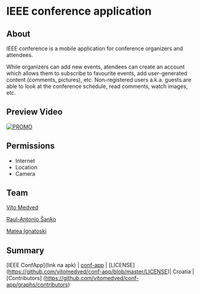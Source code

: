 # IEEE conference application

## About

IEEE conference is a mobile application for conference organizers and attendees. 

While organizers can add new events, atendees
can create an account which allows them to subscribe to favourite events, add user-generated content (comments, pictures), etc.
Non-registered users a.k.a. guests are able to look at the conference schedule, read comments, watch images, etc.

## Preview Video
[![PROMO](https://img.youtube.com/vi/ep2q3A8IpP4/0.jpg)](https://www.youtube.com/watch?v=ep2q3A8IpP4)

## Permissions

- Internet
- Location
- Camera


## Team

[Vito Medved](https://github.com/vitomedved)

[Raul-Antonio Šanko](https://github.com/tonto98)

[Matea Ignatoski](https://github.com/MateaIg)

## Summary
[IEEE ConfApp](link na apk) | [conf-app](https://github.com/vitomedved/conf-app/) | [LICENSE] (https://github.com/vitomedved/conf-app/blob/master/LICENSE)| Croatia | [Contributors] (https://github.com/vitomedved/conf-app/graphs/contributors)
